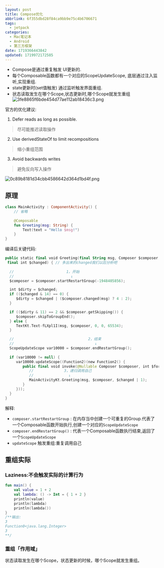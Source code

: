 ```yaml
---
layout: post
title: Compose优化
abbrlink: 6f355dbd28f84ca9bb9e75c4b6706671
tags:
  - jetpack
categories:
  - Mac笔记本
  - Android
  - 第三方框架
date: 1719366443842
updated: 1719972172585
---
```


- Compose是通过重复触发 UI更新的.
- 每个Composable函数都有一个对应的ScopeUpdateScope, 底层通过注入监听,实现重组.
- state更新时(set值触发) 通过监听触发界面重组.
- 状态读取发生在哪个Scope,状态更新时,哪个Scope就发生重组
  ![3fe8865f6bde454d77ae112ab18436c3.png](/resources/84af9c7301cf4ef6bde760a635915566.png)

官方的优化建议:

1. Defer reads as long as possible.

> 尽可能推迟读取操作

2. Use derivedStateOf to limit recompositions

> 缩小重组范围

3. Avoid backwards writes

> 避免反向写入操作

![0c89b8181d34cbb4586642d364d1bd4f.png](/resources/31e93109a1164ee89d442ed81fe0198f.png)

## 原理

```kotlin
class MainActivity : ComponentActivity() {
    // 省略
    
    @Composable
    fun Greeting(msg: String) {
        Text(text = "Hello $msg!")
    }
}
```

编译后关键代码:

```kotlin
public static final void Greeting(final String msg, Composer $composer,
 final int $changed) { // 多出来的changed我们以后分析吧
 
  //                        1，开始
  //                          ↓
  $composer = $composer.startRestartGroup(-1948405856);

  int $dirty = $changed;
  if (($changed & 14) == 0) {
     $dirty = $changed | ($composer.changed(msg) ? 4 : 2);
  }

  if (($dirty & 11) == 2 && $composer.getSkipping()) {
     $composer.skipToGroupEnd();
  } else {
     TextKt.Text-fLXpl1I(msg, $composer, 0, 0, 65534);
  }

  //                                  2，结束
  //                                     ↓
  ScopeUpdateScope var10000 = $composer.endRestartGroup();
  
  if (var10000 != null) {
     var10000.updateScope((Function2)(new Function2() {
        public final void invoke(@Nullable Composer $composer, int $force) {
           //              3，递归调用自己
           //                ↓
           MainActivityKt.Greeting(msg, $composer, $changed | 1);
        }
     }));
  }
}

```

解释:

- `composer.startRestartGroup` : 在内存当中创建一个可重复的Group.代表了一个Composable函数开始执行,创建一个对应的`ScopeUpdateScope`
- `composer.endRestartGroup()` : 代表一个Composable函数执行结束,返回了一个`ScopeUpdateScope`
- `updateScope` 触发重组:重复调用自己

## 重组实际

### **Laziness**:不会触发实际的计算行为

```kotlin
fun main() {
    val value = 1 + 2
    val lambda: () -> Int = { 1 + 2 }
    println(value)
    println(lambda)
    println(lambda())
}
/**输出:
3
Function0<java.lang.Integer>
3
**/
```

### **重组「作用域」**

状态读取发生在哪个Scope，状态更新的时候，哪个Scope就发生重组。
